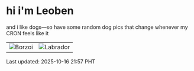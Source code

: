 # hi i'm Leoben

and i like dogs—so have some random dog pics that change whenever my CRON feels like it

|  |  |
|--------|----------|
| ![Borzoi](https://random-dog-vercel.vercel.app/api/random-borzoi?v=1760623039) | ![Labrador](https://random-dog-vercel.vercel.app/api/random-labrador?v=1760623039) |

Last updated: 2025-10-16 21:57 PHT
